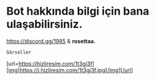 # Bot hakkında bilgi için bana ulaşabilirsiniz.

https://discord.gg/1985 & **rosettaa.**


```Görseller```

[url=https://hizliresim.com/1t3gj3f][img]https://i.hizliresim.com/1t3gj3f.jpg[/img][/url]
